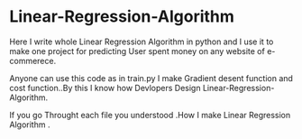 # Linear-Regression-Algorithm
Here I write whole Linear Regression Algorithm in python and I use it to make one project for predicting User spent money on any website of e-commerece.

Anyone can use this code as in train.py I make Gradient desent function and cost function..By this I know how Devlopers Design Linear-Regression-Algorithm.

If you go Throught each file you understood .How I make Linear Regression Algorithm
.
